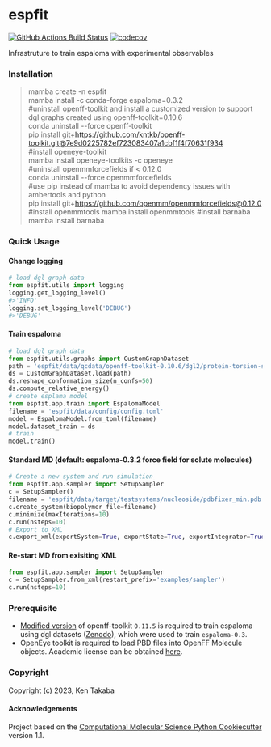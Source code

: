 espfit
==============================
[//]: # (Badges)
[![GitHub Actions Build Status](https://github.com/REPLACE_WITH_OWNER_ACCOUNT/espfit/workflows/CI/badge.svg)](https://github.com/REPLACE_WITH_OWNER_ACCOUNT/espfit/actions?query=workflow%3ACI)
[![codecov](https://codecov.io/gh/REPLACE_WITH_OWNER_ACCOUNT/espfit/branch/main/graph/badge.svg)](https://codecov.io/gh/REPLACE_WITH_OWNER_ACCOUNT/espfit/branch/main)


Infrastruture to train espaloma with experimental observables


### Installation
>mamba create -n espfit  
>mamba install -c conda-forge espaloma=0.3.2  
>#uninstall openff-toolkit and install a customized version to support dgl graphs created using openff-toolkit=0.10.6  
>conda uninstall --force openff-toolkit  
>pip install git+https://github.com/kntkb/openff-toolkit.git@7e9d0225782ef723083407a1cbf1f4f70631f934  
>#install openeye-toolkit  
>mamba install openeye-toolkits -c openeye  
>#uninstall openmmforcefields if < 0.12.0  
>conda uninstall --force openmmforcefields  
>#use pip instead of mamba to avoid dependency issues with ambertools and python  
>pip install git+https://github.com/openmm/openmmforcefields@0.12.0
>#install openmmtools
>mamba install openmmtools
>#install barnaba
>mamba install barnaba


### Quick Usage

#### Change logging
```python
# load dgl graph data
from espfit.utils import logging
logging.get_logging_level()
#>'INFO'
logging.set_logging_level('DEBUG')
#>'DEBUG'
```
#### Train espaloma
```python
# load dgl graph data
from espfit.utils.graphs import CustomGraphDataset  
path = 'espfit/data/qcdata/openff-toolkit-0.10.6/dgl2/protein-torsion-sm/'
ds = CustomGraphDataset.load(path)
ds.reshape_conformation_size(n_confs=50)
ds.compute_relative_energy()
# create esplama model
from espfit.app.train import EspalomaModel
filename = 'espfit/data/config/config.toml'
model = EspalomaModel.from_toml(filename)
model.dataset_train = ds
# train
model.train()
```
#### Standard MD (default: espaloma-0.3.2 force field for solute molecules)
```python
# Create a new system and run simulation
from espfit.app.sampler import SetupSampler
c = SetupSampler()
filename = 'espfit/data/target/testsystems/nucleoside/pdbfixer_min.pdb'
c.create_system(biopolymer_file=filename)
c.minimize(maxIterations=10)
c.run(nsteps=10)
# Export to XML
c.export_xml(exportSystem=True, exportState=True, exportIntegrator=True)
```

#### Re-start MD from exisiting XML
```python
from espfit.app.sampler import SetupSampler
c = SetupSampler.from_xml(restart_prefix='examples/sampler')
c.run(nsteps=10)
```

### Prerequisite
- [Modified version](https://github.com/kntkb/openff-toolkit/tree/v0.14.5) of openff-toolkit `0.11.5` is required to train espaloma using dgl datasets ([Zenodo](https://zenodo.org/records/8150601)), which were used to train `espaloma-0.3`.
- OpenEye toolkit is required to load PBD files into OpenFF Molecule objects. Academic license can be obtained [here](https://www.eyesopen.com/academic-licensing).


### Copyright

Copyright (c) 2023, Ken Takaba


#### Acknowledgements
 
Project based on the 
[Computational Molecular Science Python Cookiecutter](https://github.com/molssi/cookiecutter-cms) version 1.1.
